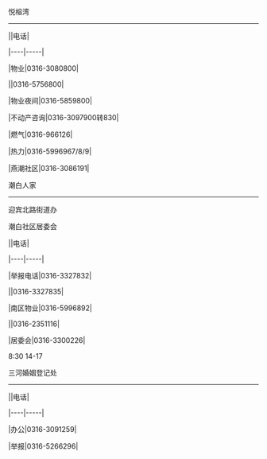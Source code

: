 悦榕湾

-----------

||电话|

|----|-----|

|物业|0316-3080800|

||0316-5756800|

|物业夜间|0316-5859800|

|不动产咨询|0316-3097900转830|

|燃气|0316-966126|

|热力|0316-5996967/8/9|

|燕潮社区|0316-3086191|

潮白人家

--------------

迎宾北路街道办

潮白社区居委会

||电话|

|----|-----|

|举报电话|0316-3327832|

||0316-3327835|

|南区物业|0316-5996892|

||0316-2351116|

|居委会|0316-3300226|

8:30 14-17

三河婚姻登记处

-----------------

||电话|

|----|-----|

|办公|0316-3091259|

|举报|0316-5266296|